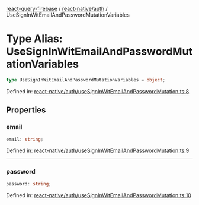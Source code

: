 [react-query-firebase](../../../modules.md) / [react-native/auth](../index.md) / UseSignInWitEmailAndPasswordMutationVariables

# Type Alias: UseSignInWitEmailAndPasswordMutationVariables

```ts
type UseSignInWitEmailAndPasswordMutationVariables = object;
```

Defined in: [react-native/auth/useSignInWitEmailAndPasswordMutation.ts:8](https://github.com/vpishuk/react-query-firebase/blob/09a15a5d938c4bdaa4fd86491bcf8ea41c16371f/react-native/auth/useSignInWitEmailAndPasswordMutation.ts#L8)

## Properties

### email

```ts
email: string;
```

Defined in: [react-native/auth/useSignInWitEmailAndPasswordMutation.ts:9](https://github.com/vpishuk/react-query-firebase/blob/09a15a5d938c4bdaa4fd86491bcf8ea41c16371f/react-native/auth/useSignInWitEmailAndPasswordMutation.ts#L9)

***

### password

```ts
password: string;
```

Defined in: [react-native/auth/useSignInWitEmailAndPasswordMutation.ts:10](https://github.com/vpishuk/react-query-firebase/blob/09a15a5d938c4bdaa4fd86491bcf8ea41c16371f/react-native/auth/useSignInWitEmailAndPasswordMutation.ts#L10)
